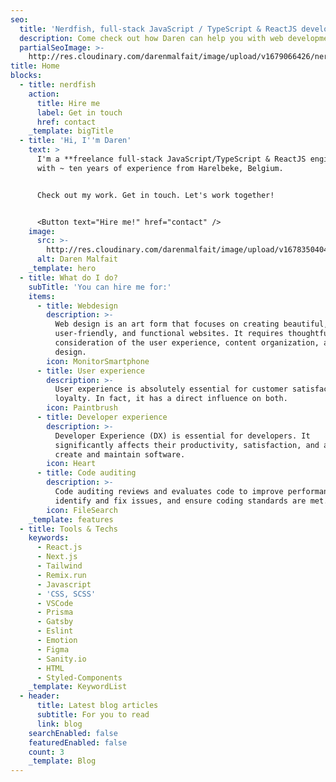 ```yaml
---
seo:
  title: 'Nerdfish, full-stack JavaScript / TypeScript & ReactJS development'
  description: Come check out how Daren can help you with web development.
  partialSeoImage: >-
    http://res.cloudinary.com/darenmalfait/image/upload/v1679066426/nerdy-fish_aixgm3.png
title: Home
blocks:
  - title: nerdfish
    action:
      title: Hire me
      label: Get in touch
      href: contact
    _template: bigTitle
  - title: 'Hi, I''m Daren'
    text: >
      I'm a **freelance full-stack JavaScript/TypeScript & ReactJS engineer**
      with ~ ten years of experience from Harelbeke, Belgium.


      Check out my work. Get in touch. Let's work together!


      <Button text="Hire me!" href="contact" />
    image:
      src: >-
        http://res.cloudinary.com/darenmalfait/image/upload/v1678350404/nerdy-fish-no-bg_tlt9pd.png
      alt: Daren Malfait
    _template: hero
  - title: What do I do?
    subTitle: 'You can hire me for:'
    items:
      - title: Webdesign
        description: >-
          Web design is an art form that focuses on creating beautiful,
          user-friendly, and functional websites. It requires thoughtful
          consideration of the user experience, content organization, and visual
          design.
        icon: MonitorSmartphone
      - title: User experience
        description: >-
          User experience is absolutely essential for customer satisfaction and
          loyalty. In fact, it has a direct influence on both.
        icon: Paintbrush
      - title: Developer experience
        description: >-
          Developer Experience (DX) is essential for developers. It
          significantly affects their productivity, satisfaction, and ability to
          create and maintain software.
        icon: Heart
      - title: Code auditing
        description: >-
          Code auditing reviews and evaluates code to improve performance,
          identify and fix issues, and ensure coding standards are met.
        icon: FileSearch
    _template: features
  - title: Tools & Techs
    keywords:
      - React.js
      - Next.js
      - Tailwind
      - Remix.run
      - Javascript
      - 'CSS, SCSS'
      - VSCode
      - Prisma
      - Gatsby
      - Eslint
      - Emotion
      - Figma
      - Sanity.io
      - HTML
      - Styled-Components
    _template: KeywordList
  - header:
      title: Latest blog articles
      subtitle: For you to read
      link: blog
    searchEnabled: false
    featuredEnabled: false
    count: 3
    _template: Blog
---
```


















